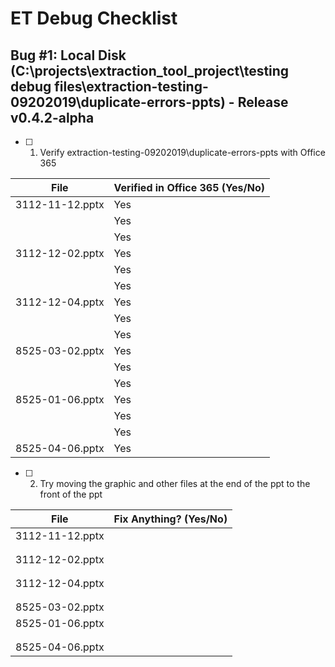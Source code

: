 # ET Debug Checklist

## Bug #1: Local Disk (C:\projects\extraction_tool_project\testing debug files\extraction-testing-09202019\duplicate-errors-ppts) - Release v0.4.2-alpha  

* [ ] 1. Verify extraction-testing-09202019\duplicate-errors-ppts with Office 365
    
|File               | Verified in Office 365 (Yes/No) |
|-------------------|---------------------------------|
|3112-11-12.pptx    | Yes                             |
|                   | Yes                             |
|                   | Yes                             |
|3112-12-02.pptx    | Yes                             |
|                   | Yes                             |
|                   | Yes                             |
|3112-12-04.pptx    | Yes                             |
|                   | Yes                             |
|                   | Yes                             |
|8525-03-02.pptx    | Yes                             |
|                   | Yes                             |
|                   | Yes                             |
|8525-01-06.pptx    | Yes                             |
|                   | Yes                             |
|                   | Yes                             |
|8525-04-06.pptx    | Yes                             |

* [ ] 2. Try moving the graphic and other files at the end of the ppt to the front of the ppt

|File               | Fix Anything? (Yes/No) |
|-------------------|------------------------|
|3112-11-12.pptx    |                        |
|                   |                        |
|                   |                        |
|3112-12-02.pptx    |                        |
|                   |                        |
|                   |                        |
|3112-12-04.pptx    |                        |
|                   |                        |
|                   |                        |
|8525-03-02.pptx    |                        |
|8525-01-06.pptx    |                        |
|                   |                        |
|                   |                        |
|8525-04-06.pptx    |                        |